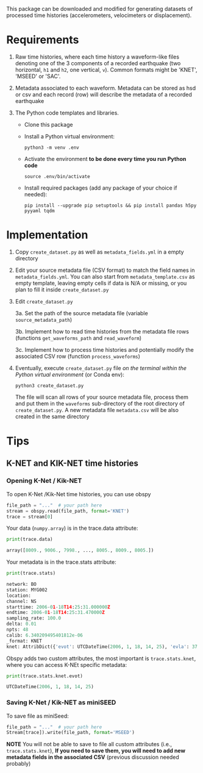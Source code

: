 This package can be downloaded and modified for generating datasets of processed time histories (accelerometers, velocimeters or displacement).

# Requirements


1. Raw time histories, where each time history a waveform-like files denoting one of the 3 components of a recorded earthquake
   (two horizontal, `h1` and `h2`, one vertical, `v`). Common formats might be 'KNET', 'MSEED' or 'SAC'.
   
3. Metadata associated to each waveform. Metadata can be stored as hsd or csv and each record (row) will describe the metadata of a recorded earthquake

4. The Python code templates and libraries.

   - Clone this package

   - Install a Python virtual environment:
     ```
     python3 -m venv .env 
     ```

   - Activate the environment **to be done every time you run Python code**
     ```
     source .env/bin/activate
     ```

   - Install required packages (add any package of your choice if needed):
     ```
     pip install --upgrade pip setuptools && pip install pandas h5py pyyaml tqdm
     ```
    <!-- pip install --upgrade pip setuptools && pip install obspy pandas pyyaml tqdm -->
# Implementation


1. Copy `create_dataset.py` as well as `metadata_fields.yml` in a empty directory
   
2. Edit your source metadata file (CSV format) to match the field names in `metadata_fields.yml`.
   You can also start from `metadata_template.csv` as empty template, leaving empty cells if
   data is N/A or missing, or you plan to fill it inside `create_dataset.py` 

3. Edit `create_dataset.py`

   3a. Set the path of the source metadata file (variable `source_metadata_path`)

   3b. Implement how to read time histories from the metadata file rows
       (functions `get_waveforms_path` and `read_waveform`)

   3c. Implement how to process time histories and potentially modify the associated CSV row
       (function `process_waveforms`)

4. Eventually, execute `create_dataset.py` file *on the terminal within the Python virtual environment*
   (or Conda env):
   ```
   python3 create_dataset.py
   ```
   The file will scan all rows of your source metadata file, process them and put them in the
   `waveforms` sub-directory of the root directory of `create_dataset.py`. A new metadata file `metadata.csv`
   will be also created in the same directory



# Tips

## K-NET and KIK-NET time histories

### Opening K-Net / Kik-NET

To open K-Net /Kik-Net time histories, you can use obspy
```python
file_path = "..."  # your path here
stream = obspy.read(file_path, format='KNET')
trace = stream[0]
```


Your data (`numpy.array`) is in the trace.data attribute:
```python
print(trace.data)
```
```python
array([8009., 9006., 7998., ..., 8005., 8009., 8005.])
```


Your metadata is in the trace.stats attribute:
```python
print(trace.stats)
```
```python
network: BO
station: MYG002
location: 
channel: NS
starttime: 2006-01-18T14:25:31.000000Z
endtime: 2006-01-18T14:25:31.470000Z
sampling_rate: 100.0
delta: 0.01
npts: 48
calib: 6.340209495401812e-06
_format: KNET
knet: AttribDict({'evot': UTCDateTime(2006, 1, 18, 14, 25), 'evla': 37.798, 'evlo': 142.2, 'evdp': 36.0, 'mag': 5.7, 'stla': 38.7262, 'stlo': 141.5109, 'stel': 79.0, 'duration': 108.0, 'accmax': 48.06, 'last correction': UTCDateTime(2006, 1, 18, 14, 25, 31)})
```


Obspy adds two custom attributes, the most important is `trace.stats.knet`, where 
you can access K-NEt specific metadata:
```python
print(trace.stats.knet.evot)
```
```python
UTCDateTime(2006, 1, 18, 14, 25)
```

### Saving K-Net / Kik-NET as miniSEED

To save file as miniSeed:
```python
file_path = "..."  # your path here
Stream[trace]).write(file_path, format='MSEED')
```

**NOTE** You will not be able to save to file all custom attributes (i.e., `trace.stats.knet`), **If you need to save them, you will need to add new metadata fields in the associated CSV** (previous discussion needed probably)

<!--

Generate `metadata_template.csv`. Modify `metadata_fields.yml` if needed, activate virtual environment and then
```
python -c "import yaml, pandas as pd; _ = open('./metadata_fields.yml'); y=yaml.safe_load(_); _.close();pd.DataFrame(index=list(y.keys())).T.reset_index(drop=True).to_csv('./metadata_template.csv', index=False)"
```

-->
